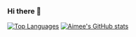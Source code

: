 ### Hi there 👋

[![Top Languages](https://github-readme-stats.vercel.app/api/top-langs/?username=aimeesophia&count_private=true&theme=dracula&layout=compact&custom_title=Languages)](https://github.com/aimeesophia/github-readme-stats)
[![Aimee's GitHub stats](https://github-readme-stats.vercel.app/api?username=aimeesophia&count_private=true&theme=dracula&hide=contribs&show_icons=true&line_height=24&custom_title=Stats&icon_color=ff6e96)](https://github.com/anuraghazra/github-readme-stats)
